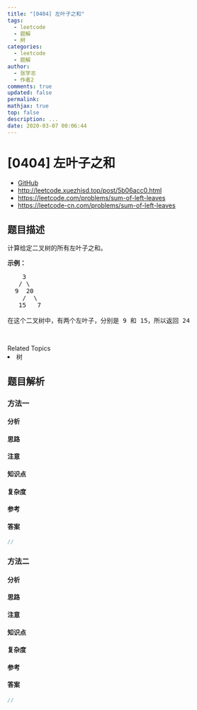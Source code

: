 ```yaml
---
title: "[0404] 左叶子之和"
tags:
  - leetcode
  - 题解
  - 树
categories:
  - leetcode
  - 题解
author:
  - 张学志
  - 作者2
comments: true
updated: false
permalink:
mathjax: true
top: false
description: ...
date: 2020-03-07 00:06:44
---
```



# [0404] 左叶子之和
* [GitHub](https://github.com/algoboy101/LeetCodeCrowdsource/tree/master/_posts/QA/%5B0404%5D%20%E5%B7%A6%E5%8F%B6%E5%AD%90%E4%B9%8B%E5%92%8C.md)
* http://leetcode.xuezhisd.top/post/5b06acc0.html
* https://leetcode.com/problems/sum-of-left-leaves
* https://leetcode-cn.com/problems/sum-of-left-leaves


## 题目描述

<p>计算给定二叉树的所有左叶子之和。</p>

<p><strong>示例：</strong></p>

<pre>
    3
   / \
  9  20
    /  \
   15   7

在这个二叉树中，有两个左叶子，分别是 9 和 15，所以返回 24</pre>

<p>&nbsp;</p>
<div><div>Related Topics</div><div><li>树</li></div></div>


## 题目解析


### 方法一

#### 分析

#### 思路

#### 注意

#### 知识点

#### 复杂度

#### 参考

#### 答案

```cpp
//
```


### 方法二

#### 分析

#### 思路

#### 注意

#### 知识点

#### 复杂度

#### 参考

#### 答案

```cpp
//
```


